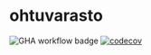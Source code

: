 # ohtuvarasto

![GHA workflow badge](https://github.com/Owlaboy/ohtuvarasto/workflows/CI/badge.svg)
[![codecov](https://codecov.io/gh/Owlaboy/ohtuvarasto/branch/main/graph/badge.svg?token=U69Q8KPR7D)](https://codecov.io/gh/Owlaboy/ohtuvarasto)
